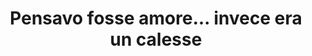 ---
layout: post
title: Pensavo fosse amore... invece era un calesse
director: Massimo Troisi
year: 1991
cover: https://images.mubicdn.net/images/film/121120/cache-107256-1680127236/image-w1280.jpg
---